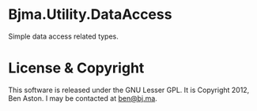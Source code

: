 Bjma.Utility.DataAccess
=====

Simple data access related types.


License & Copyright
=====

This software is released under the GNU Lesser GPL. It is Copyright 2012, Ben Aston. I may be contacted at ben@bj.ma.